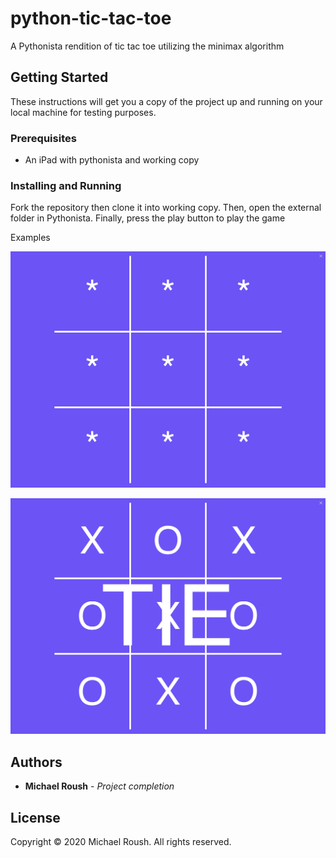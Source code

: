 # python-tic-tac-toe

A Pythonista rendition of tic tac toe utilizing the minimax algorithm

## Getting Started

These instructions will get you a copy of the project up and running on your local machine for testing purposes.

### Prerequisites

- An iPad with pythonista and working copy

### Installing and Running

Fork the repository then clone it into working copy. Then, open the external folder in Pythonista.
Finally, press the play button to play the game

Examples

![Tic tac toe new game](Images/new_game.PNG)

![Tic tac toe tie](Images/tie.PNG)

## Authors

* **Michael Roush** - *Project completion*

## License

Copyright © 2020 Michael Roush. All rights reserved.


